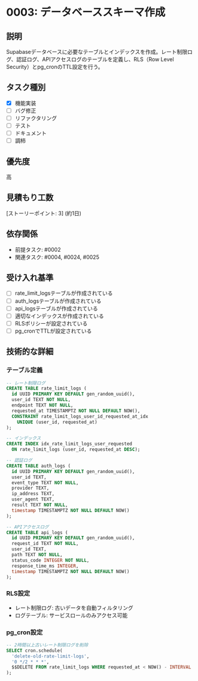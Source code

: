 # 0003: データベーススキーマ作成

## 説明

Supabaseデータベースに必要なテーブルとインデックスを作成。レート制限ログ、認証ログ、APIアクセスログのテーブルを定義し、RLS（Row Level Security）とpg_cronのTTL設定を行う。

## タスク種別

- [x] 機能実装
- [ ] バグ修正
- [ ] リファクタリング
- [ ] テスト
- [ ] ドキュメント
- [ ] 調柿

## 優先度

高

## 見積もり工数

[ストーリーポイント: 3] (約1日)

## 依存関係

- 前提タスク: #0002
- 関連タスク: #0004, #0024, #0025

## 受け入れ基準

- [ ] rate_limit_logsテーブルが作成されている
- [ ] auth_logsテーブルが作成されている
- [ ] api_logsテーブルが作成されている
- [ ] 適切なインデックスが作成されている
- [ ] RLSポリシーが設定されている
- [ ] pg_cronでTTLが設定されている

## 技術的な詳細

### テーブル定義

```sql
-- レート制限ログ
CREATE TABLE rate_limit_logs (
  id UUID PRIMARY KEY DEFAULT gen_random_uuid(),
  user_id TEXT NOT NULL,
  endpoint TEXT NOT NULL,
  requested_at TIMESTAMPTZ NOT NULL DEFAULT NOW(),
  CONSTRAINT rate_limit_logs_user_id_requested_at_idx
    UNIQUE (user_id, requested_at)
);

-- インデックス
CREATE INDEX idx_rate_limit_logs_user_requested
  ON rate_limit_logs (user_id, requested_at DESC);

-- 認証ログ
CREATE TABLE auth_logs (
  id UUID PRIMARY KEY DEFAULT gen_random_uuid(),
  user_id TEXT,
  event_type TEXT NOT NULL,
  provider TEXT,
  ip_address TEXT,
  user_agent TEXT,
  result TEXT NOT NULL,
  timestamp TIMESTAMPTZ NOT NULL DEFAULT NOW()
);

-- APIアクセスログ
CREATE TABLE api_logs (
  id UUID PRIMARY KEY DEFAULT gen_random_uuid(),
  request_id TEXT NOT NULL,
  user_id TEXT,
  path TEXT NOT NULL,
  status_code INTEGER NOT NULL,
  response_time_ms INTEGER,
  timestamp TIMESTAMPTZ NOT NULL DEFAULT NOW()
);
```

### RLS設定

- レート制限ログ: 古いデータを自動フィルタリング
- ログテーブル: サービスロールのみアクセス可能

### pg_cron設定

```sql
-- 2時間以上古いレート制限ログを削除
SELECT cron.schedule(
  'delete-old-rate-limit-logs',
  '0 */2 * * *',
  $$DELETE FROM rate_limit_logs WHERE requested_at < NOW() - INTERVAL '2 hours'$$
);
```

